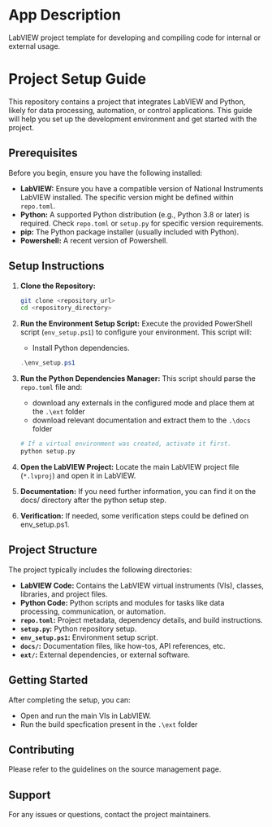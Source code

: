 # App Description

LabVIEW project template for developing and compiling code for internal or external usage.

# Project Setup Guide

This repository contains a project that integrates LabVIEW and Python, likely for data processing, automation, or control applications. This guide will help you set up the development environment and get started with the project.

## Prerequisites

Before you begin, ensure you have the following installed:

- **LabVIEW:** Ensure you have a compatible version of National Instruments LabVIEW installed. The specific version might be defined within `repo.toml`.
- **Python:** A supported Python distribution (e.g., Python 3.8 or later) is required. Check `repo.toml` or `setup.py` for specific version requirements.
- **pip:** The Python package installer (usually included with Python).
- **Powershell:** A recent version of Powershell.

## Setup Instructions

1.  **Clone the Repository:**

    ```bash
    git clone <repository_url>
    cd <repository_directory>
    ```

2.  **Run the Environment Setup Script:**
    Execute the provided PowerShell script (`env_setup.ps1`) to configure your environment. This script will:

    - Install Python dependencies.

    ```powershell
    .\env_setup.ps1
    ```

3.  **Run the Python Dependencies Manager:**
    This script should parse the `repo.toml` file and:

    - download any externals in the configured mode and place them at the `.\ext` folder
    - download relevant documentation and extract them to the `.\docs` folder

    ```bash
    # If a virtual environment was created, activate it first.
    python setup.py
    ```

4.  **Open the LabVIEW Project:**
    Locate the main LabVIEW project file (`*.lvproj`) and open it in LabVIEW.

5.  **Documentation:**
    If you need further information, you can find it on the docs/ directory after the python setup step.

6.  **Verification:**
    If needed, some verification steps could be defined on env_setup.ps1.

## Project Structure

The project typically includes the following directories:

- **LabVIEW Code:** Contains the LabVIEW virtual instruments (VIs), classes, libraries, and project files.
- **Python Code:** Python scripts and modules for tasks like data processing, communication, or automation.
- **`repo.toml`:** Project metadata, dependency details, and build instructions.
- **`setup.py`:** Python repository setup.
- **`env_setup.ps1`:** Environment setup script.
- **`docs/`:** Documentation files, like how-tos, API references, etc.
- **`ext/`:** External dependencies, or external software.

## Getting Started

After completing the setup, you can:

- Open and run the main VIs in LabVIEW.
- Run the build specfication present in the `.\ext` folder

## Contributing

Please refer to the guidelines on the source management page.

## Support

For any issues or questions, contact the project maintainers.
